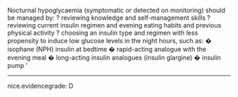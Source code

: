 Nocturnal hypoglycaemia (symptomatic or detected on monitoring) should be managed by:
? reviewing knowledge and self-management skills
? reviewing current insulin regimen and evening eating habits and previous physical activity
? choosing an insulin type and regimen with less propensity to induce low glucose levels in the night hours, such as:
� isophane (NPH) insulin at bedtime
� rapid-acting analogue with the evening meal
� long-acting insulin analogues (insulin glargine)
� insulin pump
'

---
 nice.evidencegrade: D
